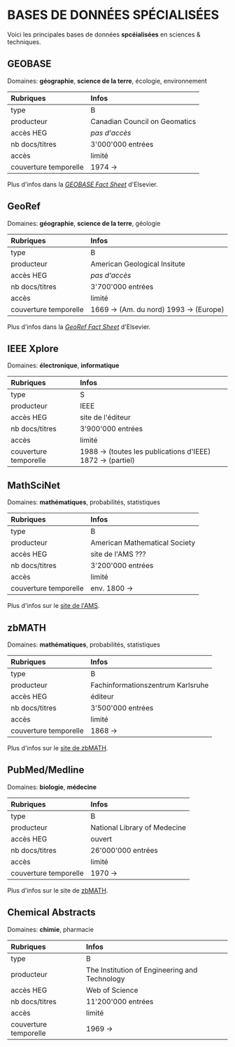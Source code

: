 # BASES DE DONNÉES SPÉCIALISÉES

Voici les principales bases de données **spcéialisées** en sciences & techniques.   

## GEOBASE
Domaines: **géographie**, **science de la terre**, écologie, environnement

| Rubriques | Infos |
| :-------- | :---- |
| type | B |
| producteur | Canadian Council on Geomatics |
| accès HEG | *pas d'accès* |
| nb docs/titres | 3'000'000 entrées |
| accès | limité |
| couverture temporelle | 1974 -> |

Plus d'infos dans la [*GEOBASE Fact Sheet*](https://www.elsevier.com/__data/assets/pdf_file/0003/56424/4836-Geobase-factsheet-v6-HI-no-ticks.pdf) d'Elsevier.

## GeoRef
Domaines: **géographie**, **science de la terre**, géologie

| Rubriques | Infos |
| :-------- | :---- |
| type | B |
| producteur | American Geological Insitute |
| accès HEG | *pas d'accès* |
| nb docs/titres | 3'700'000 entrées |
| accès | limité |
| couverture temporelle | 1669 -> (Am. du nord)   1993 -> (Europe) |

Plus d'infos dans la [*GeoRef Fact Sheet*](https://www.elsevier.com/__data/assets/pdf_file/0006/56427/4836-GeoRef-factsheet-v5-HI-no-ticks.pdf) d'Elsevier.


## IEEE Xplore
Domaines: **électronique**, **informatique**

| Rubriques | Infos |
| :-------- | :---- |
| type | S |
| producteur | IEEE |
| accès HEG | site de l'éditeur |
| nb docs/titres | 3'900'000 entrées |
| accès | limité |
| couverture temporelle | 1988 -> (toutes les publications d'IEEE)   1872 -> (partiel) |




## MathSciNet
Domaines: **mathématiques**, probabilités, statistiques

| Rubriques | Infos |
| :-------- | :---- |
| type | B |
| producteur | American Mathematical Society |
| accès HEG | site de l'AMS ??? |
| nb docs/titres | 3'200'000 entrées |
| accès | limité |
| couverture temporelle | env. 1800 -> |

Plus d'infos sur le [site de l'AMS](http://www.ams.org/mathscinet/help/about.html?version=2).


## zbMATH
Domaines: **mathématiques**, probabilités, statistiques

| Rubriques | Infos |
| :-------- | :---- |
| type | B |
| producteur | Fachinformationszentrum Karlsruhe |
| accès HEG | éditeur |
| nb docs/titres | 3'500'000 entrées |
| accès | limité |
| couverture temporelle | 1868 -> |

Plus d'infos sur le [site de zbMATH](https://zbmath.org/about/).


## PubMed/Medline
Domaines: **biologie**, **médecine**

| Rubriques | Infos |
| :-------- | :---- |
| type | B |
| producteur | National Library of Medecine |
| accès HEG | ouvert |
| nb docs/titres | 26'000'000 entrées |
| accès | limité |
| couverture temporelle | 1970 -> |

Plus d'infos sur le site de [zbMATH](https://zbmath.org/about/).


## Chemical Abstracts
Domaines: **chimie**, pharmacie

| Rubriques | Infos |
| :-------- | :---- |
| type | B |
| producteur | The Institution of Engineering and Technology |
| accès HEG | Web of Science |
| nb docs/titres | 11'200'000 entrées |
| accès | limité |
| couverture temporelle | 1969 -> |
